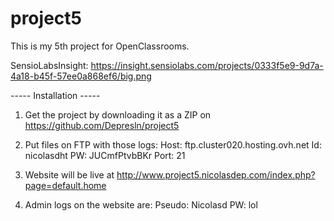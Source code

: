 # project5
This is my 5th project for OpenClassrooms.

SensioLabsInsight:
https://insight.sensiolabs.com/projects/0333f5e9-9d7a-4a18-b45f-57ee0a868ef6/big.png


----- Installation -----

1. Get the project by downloading it as a ZIP on https://github.com/Depresln/project5

2. Put files on FTP with those logs:
    Host: ftp.cluster020.hosting.ovh.net
    Id: nicolasdht
    PW: JUCmfPtvbBKr
    Port: 21
    
3. Website will be live at http://www.project5.nicolasdep.com/index.php?page=default.home

4. Admin logs on the website are:
    Pseudo: Nicolasd
    PW: lol
